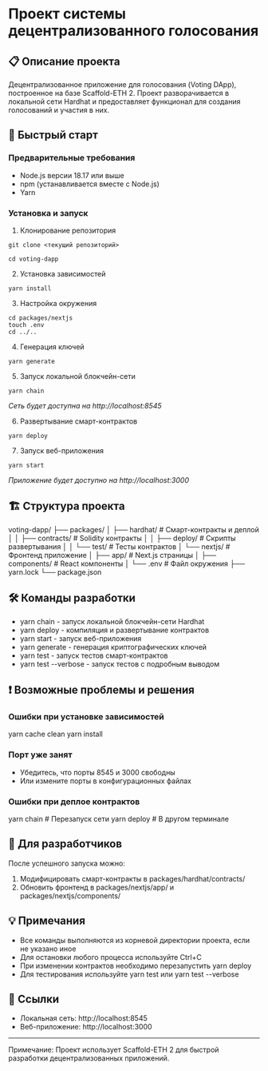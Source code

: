 # Проект системы децентрализованного голосования

## 📋 Описание проекта
Децентрализованное приложение для голосования (Voting DApp), построенное на базе Scaffold-ETH 2. Проект разворачивается в локальной сети Hardhat и предоставляет функционал для создания голосований и участия в них.

## 🚀 Быстрый старт

### Предварительные требования
- Node.js версии 18.17 или выше
- npm (устанавливается вместе с Node.js)
- Yarn

### Установка и запуск

1. Клонирование репозитория
```
git clone <текущий репозиторий>
```
```
cd voting-dapp
```

2. Установка зависимостей
```
yarn install
```

3. Настройка окружения
```
cd packages/nextjs
touch .env
cd ../..
```

4. Генерация ключей
```
yarn generate
```

5. Запуск локальной блокчейн-сети
```
yarn chain
```
*Сеть будет доступна на http://localhost:8545*

6. Развертывание смарт-контрактов
```
yarn deploy
```

7. Запуск веб-приложения
```
yarn start
```
*Приложение будет доступно на http://localhost:3000*

## 🏗 Структура проекта
voting-dapp/
├── packages/
│   ├── hardhat/          # Смарт-контракты и деплой
│   │   ├── contracts/    # Solidity контракты
│   │   ├── deploy/       # Скрипты развертывания
│   │   └── test/         # Тесты контрактов
│   └── nextjs/          # Фронтенд приложение
│       ├── app/         # Next.js страницы
│       ├── components/  # React компоненты
│       └── .env         # Файл окружения
├── yarn.lock
└── package.json

## 🛠 Команды разработки
- yarn chain - запуск локальной блокчейн-сети Hardhat
- yarn deploy - компиляция и развертывание контрактов
- yarn start - запуск веб-приложения
- yarn generate - генерация криптографических ключей
- yarn test - запуск тестов смарт-контрактов
- yarn test --verbose - запуск тестов с подробным выводом

## ❗️ Возможные проблемы и решения

### Ошибки при установке зависимостей
yarn cache clean
yarn install

### Порт уже занят
- Убедитесь, что порты 8545 и 3000 свободны
- Или измените порты в конфигурационных файлах

### Ошибки при деплое контрактов
yarn chain  # Перезапуск сети
yarn deploy # В другом терминале

## 📝 Для разработчиков
После успешного запуска можно:
1. Модифицировать смарт-контракты в packages/hardhat/contracts/
2. Обновить фронтенд в packages/nextjs/app/ и packages/nextjs/components/

## 💡 Примечания
- Все команды выполняются из корневой директории проекта, если не указано иное
- Для остановки любого процесса используйте Ctrl+C
- При изменении контрактов необходимо перезапустить yarn deploy
- Для тестирования используйте yarn test или yarn test --verbose

## 🔗 Ссылки
- Локальная сеть: http://localhost:8545
- Веб-приложение: http://localhost:3000

---

Примечание: Проект использует Scaffold-ETH 2 для быстрой разработки децентрализованных приложений.
